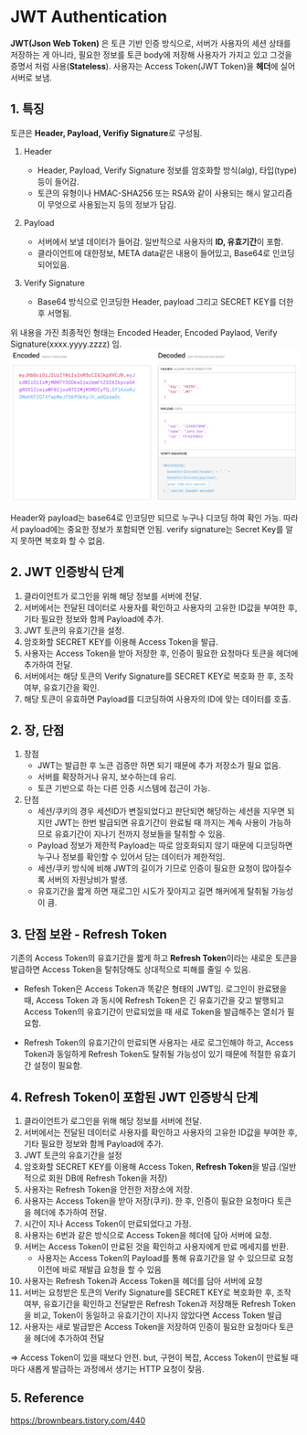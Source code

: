 # JWT Authentication
**JWT(Json Web Token)** 은 토큰 기반 인증 방식으로, 서버가 사용자의 세션 상태를 저장하는 게 아니라, 필요한 정보를 토큰 body에 저장해 사용자가 가지고 있고 그것을 증명서 처럼 사용(**Stateless**). 사용자는 Access Token(JWT Token)을 **헤더**에 실어 서버로 보냄.

## 1. 특징

토큰은 **Header, Payload, Verifiy Signature**로 구성됨.
1. Header
    * Header, Payload, Verify Signature 정보를 암호화할 방식(alg), 타입(type)등이 들어감.
    * 토큰의 유형이나 HMAC-SHA256 또는 RSA와 같이 사용되는 해시 알고리즘이 무엇으로 사용됬는지 등의 정보가 담김.

2. Payload
    * 서버에서 보낼 데이터가 들어감. 일반적으로 사용자의 **ID, 유효기간**이 포함.
    * 클라이언트에 대한정보, META data같은 내용이 들어있고, Base64로 인코딩 되어있음.
3. Verify Signature
    * Base64 방식으로 인코딩한 Header, payload 그리고 SECRET KEY를 더한 후 서명됨.

위 내용을 가진 최종적인 형태는 Encoded Header, Encoded Paylaod, Verify Signature(xxxx.yyyy.zzzz) 임.
![jwt_token](./img/jwt.png)

Header와 payload는 base64로 인코딩만 되므로 누구나 디코딩 하여 확인 가능. 따라서 payload에는 중요한 정보가 포함되면 안됨. verify signature는 Secret Key를 알지 못하면 복호화 할 수 없음.

## 2. JWT 인증방식 단계

1. 클라이언트가 로그인을 위해 해당 정보를 서버에 전달.
2. 서버에서는 전달된 데이터로 사용자를 확인하고 사용자의 고유한 ID값을 부여한 후, 기타 필요한 정보와 함께 Payload에 추가.
3. JWT 토큰의 유효기간을 설정.
4. 암호화할 SECRET KEY를 이용해 Access Token을 발급.
5. 사용자는 Access Token을 받아 저장한 후, 인증이 필요한 요청마다 토큰을 헤더에 추가하여 전달.
6. 서버에서는 해당 토큰의 Verify Signature를 SECRET KEY로 복호화 한 후, 조작 여부, 유효기간을 확인.
7. 해당 토큰이 유효하면 Payload를 디코딩하여 사용자의 ID에 맞는 데이터를 호출.
## 2. 장, 단점

1. 장점
    * JWT는 발급한 후 노큰 검증만 하면 되기 때문에 추가 저장소가 필요 없음.
    * 서버를 확장하거나 유지, 보수하는데 유리.
    * 토큰 기반으로 하는 다른 인증 시스템에 접근이 가능.
2. 단점 
    * 세션/쿠키의 경우 세션ID가 변질되었다고 판단되면 해당하는 세션을 지우면 되지만 JWT는 한번 발급되면 유효기간이 완료될 때 까지는 계속 사용이 가능하므로 유효기간이 지나기 전까지 정보들을 탈취할 수 있음.
    * Payload 정보가 제한적 Payload는 따로 암호화되지 않기 때문에 디코딩하면 누구나 정보를 확인할 수 있어서 담는 데이터가 제한적임.
    * 세션/쿠키 방식에 비해 JWT의 길이가 기므로 인증이 필요한 요청이 많아질수록 서버의 자원낭비가 발생.
    * 유효기간을 짧게 하면 재로그인 시도가 잦아지고 길면 해커에게 탈취될 가능성이 큼.

## 3. 단점 보완 - Refresh Token

기존의 Access Token의 유효기간을 짧게 하고 **Refresh Token**이라는 새로운 토큰을 발급하면 Access Token을 탈취당해도 상대적으로 피해를 줄일 수 있음.

* Refesh Token은 Access Token과 똑같은 형태의 JWT임. 로그인이 완료됐을 때, Access Token 과 동시에 Refresh Token은 긴 유효기간을 갖고 발행되고 Access Token의 유효기간이 만료되었을 때 새로 Token을 발급해주는 열쇠가 필요함.

* Refresh Token의 유효기간이 만료되면 사용자는 새로 로그인해야 하고, Access Token과 동일하게 Refresh Token도 탈취될 가능성이 있기 때문에 적절한 유효기간 설정이 필요함.
## 4. Refresh Token이 포함된 JWT 인증방식 단계

1. 클라이언트가 로그인을 위해 해당 정보를 서버에 전달.
2. 서버에서는 전달된 데이터로 사용자를 확인하고 사용자의 고유한 ID값을 부여한 후, 기타 필요한 정보와 함께 Payload에 추가.
3. JWT 토큰의 유효기간을 설정
4. 암호화할 SECRET KEY를 이용해 Access Token, **Refresh Token**을 발급.(일반적으로 회원 DB에 Refresh Token을 저장)
5. 사용자는 Refresh Token을 안전한 저장소에 저장.
6. 사용자는 Access Token을 받아 저장(쿠키).
한 후, 인증이 필요한 요청마다 토큰을 헤더에 추가하여 전달.
7. 시간이 지나 Access Token이 만료되었다고 가정.
8. 사용자는 6번과 같은 방식으로 Access Token을 헤더에 담아 서버에 요청.
9. 서버는 Access Token이 만료된 것을 확인하고 사용자에게 만료 메세지를 반환.
    * 사용자는 Access Token의 Payload를 통해 유효기간을 알 수 있으므로 요청 이전에 바로 재발급 요청을 할 수 있음
10. 사용자는 Refresh Token과 Access Token을 헤더를 담아 서버에 요청
11. 서버는 요청받은 토큰의 Verify Signature를 SECRET KEY로 복호화한 후, 조작 여부, 유효기간을 확인하고 전달받은 Refresh Token과 저장해둔 Refresh Token을 비교, Token이 동일하고 유효기간이 지나지 않았다면 Access Token 발급
12. 사용자는 새로 발급받은 Access Token을 저장하여 인증이 필요한 요청마다 토큰을 헤더에 추가하여 전달

=> Access Token이 있을 때보다 안전. but, 구현이 복잡, Access Token이 만료될 때마다 새롭게 발급하는 과정에서 생기는 HTTP 요청이 잦음.

## 5. Reference
https://brownbears.tistory.com/440